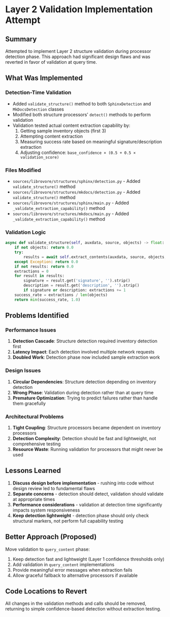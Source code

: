 # Layer 2 Validation Implementation Attempt

## Summary

Attempted to implement Layer 2 structure validation during processor detection phase. This approach had significant design flaws and was reverted in favor of validation at query time.

## What Was Implemented

### Detection-Time Validation
- Added `validate_structure()` method to both `SphinxDetection` and `MkDocsDetection` classes
- Modified both structure processors' `detect()` methods to perform validation
- Validation tested actual content extraction capability by:
  1. Getting sample inventory objects (first 3)
  2. Attempting content extraction
  3. Measuring success rate based on meaningful signature/description extraction
  4. Adjusting confidence: `base_confidence × (0.5 + 0.5 × validation_score)`

### Files Modified
- `sources/librovore/structures/sphinx/detection.py` - Added `validate_structure()` method
- `sources/librovore/structures/mkdocs/detection.py` - Added `validate_structure()` method  
- `sources/librovore/structures/sphinx/main.py` - Added `_validate_extraction_capability()` method
- `sources/librovore/structures/mkdocs/main.py` - Added `_validate_extraction_capability()` method

### Validation Logic
```python
async def validate_structure(self, auxdata, source, objects) -> float:
    if not objects: return 0.0
    try:
        results = await self.extract_contents(auxdata, source, objects, include_snippets=False)
    except Exception: return 0.0
    if not results: return 0.0
    extractions = 0
    for result in results:
        signature = result.get('signature', '').strip()
        description = result.get('description', '').strip()
        if signature or description: extractions += 1
    success_rate = extractions / len(objects)
    return min(success_rate, 1.0)
```

## Problems Identified

### Performance Issues
1. **Detection Cascade**: Structure detection required inventory detection first
2. **Latency Impact**: Each detection involved multiple network requests
3. **Doubled Work**: Detection phase now included sample extraction work

### Design Issues
1. **Circular Dependencies**: Structure detection depending on inventory detection
2. **Wrong Phase**: Validation during detection rather than at query time
3. **Premature Optimization**: Trying to predict failures rather than handle them gracefully

### Architectural Problems
1. **Tight Coupling**: Structure processors became dependent on inventory processors
2. **Detection Complexity**: Detection should be fast and lightweight, not comprehensive testing
3. **Resource Waste**: Running validation for processors that might never be used

## Lessons Learned

1. **Discuss design before implementation** - rushing into code without design review led to fundamental flaws
2. **Separate concerns** - detection should detect, validation should validate at appropriate times
3. **Performance considerations** - validation at detection time significantly impacts system responsiveness
4. **Keep detection lightweight** - detection phase should only check structural markers, not perform full capability testing

## Better Approach (Proposed)

Move validation to `query_content` phase:
1. Keep detection fast and lightweight (Layer 1 confidence thresholds only)
2. Add validation in `query_content` implementations
3. Provide meaningful error messages when extraction fails
4. Allow graceful fallback to alternative processors if available

## Code Locations to Revert

All changes in the validation methods and calls should be removed, returning to simple confidence-based detection without extraction testing.